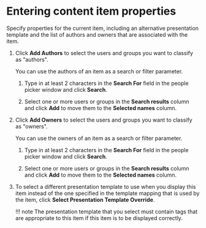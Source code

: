 # Entering content item properties

Specify properties for the current item, including an alternative presentation template and the list of authors and owners that are associated with the item.

1.  Click **Add Authors** to select the users and groups you want to classify as "authors".

    You can use the authors of an item as a search or filter parameter.

    1.  Type in at least 2 characters in the **Search For** field in the people picker window and click **Search**.

    2.  Select one or more users or groups in the **Search results** column and click **Add** to move them to the **Selected names** column.

2.  Click **Add Owners** to select the users and groups you want to classify as "owners".

    You can use the owners of an item as a search or filter parameter.

    1.  Type in at least 2 characters in the **Search For** field in the people picker window and click **Search**.

    2.  Select one or more users or groups in the **Search results** column and click **Add** to move them to the **Selected names** column.

3.  To select a different presentation template to use when you display this item instead of the one specified in the template mapping that is used by the item, click **Select Presentation Template Override**.

    !!! note
        The presentation template that you select must contain tags that are appropriate to this item if this item is to be displayed correctly.


